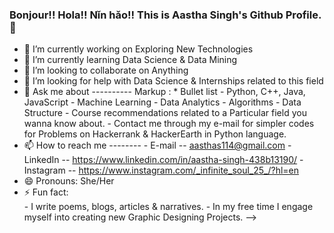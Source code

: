 ### Bonjour!! Hola!! Nǐn hǎo!! This is Aastha Singh's Github Profile. 👋


- 🔭 I’m currently working on Exploring New Technologies
- 🌱 I’m currently learning Data Science & Data Mining
- 👯 I’m looking to collaborate on Anything 
- 🤔 I’m looking for help with Data Science & Internships related to this field
- 💬 Ask me about ----------
Markup : * Bullet list
      - Python, C++, Java, JavaScript
      - Machine Learning
      - Data Analytics
      - Algorithms
      - Data Structure
      - Course recommendations related to a Particular field you wanna know about.
      - Contact me through my e-mail for simpler codes for Problems on Hackerrank & HackerEarth in Python language.
- 📫 How to reach me --------
      - E-mail    -- aasthas114@gmail.com
      - LinkedIn  -- https://www.linkedin.com/in/aastha-singh-438b13190/
      - Instagram -- https://www.instagram.com/_infinite_soul_25_/?hl=en
- 😄 Pronouns: She/Her
- ⚡ Fun fact:  
      - I write poems, blogs, articles & narratives. 
      - In my free time I engage myself into creating new Graphic Designing Projects.
-->
